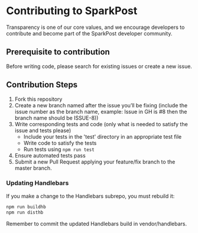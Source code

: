 # Contributing to SparkPost

Transparency is one of our core values, and we encourage developers to contribute and become part of the SparkPost developer community.

## Prerequisite to contribution

Before writing code, please search for existing issues or create a new issue.

## Contribution Steps
1. Fork this repository
2. Create a new branch named after the issue you’ll be fixing (include the issue number as the branch name, example: Issue in GH is #8 then the branch name should be ISSUE-8))
3. Write corresponding tests and code (only what is needed to satisfy the issue and tests please)
    * Include your tests in the 'test' directory in an appropriate test file
    * Write code to satisfy the tests
    * Run tests using ```npm run test```
5. Ensure automated tests pass
6. Submit a new Pull Request applying your feature/fix branch to the master branch.


### Updating Handlebars

If you make a change to the Handlebars subrepo, you must rebuild it:

```bash
npm run buildhb
npm run disthb
```

Remember to commit the updated Handlebars build in vendor/handlebars.
